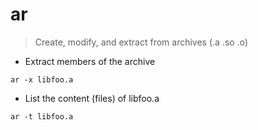 # ar

> Create, modify, and extract from archives (.a .so .o)

- Extract members of the archive

`ar -x libfoo.a`

- List the content (files) of libfoo.a

`ar -t libfoo.a`
